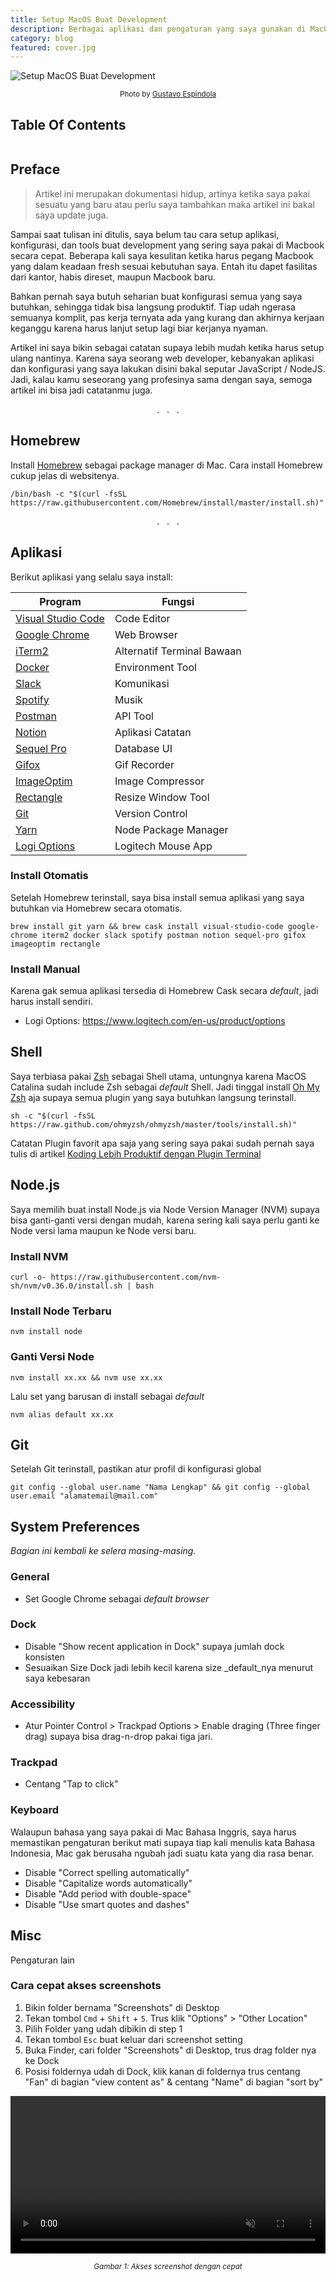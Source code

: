 ```yaml
---
title: Setup MacOS Buat Development
description: Berbagai aplikasi dan pengaturan yang saya gunakan di MacOS untuk development, sebagai seorang web developer.
category: blog
featured: cover.jpg
---
```


<img src="cover.jpg" alt="Setup MacOS Buat Development" />

<p align="center"><small><span>Photo by <a href="https://unsplash.com/@basico?utm_source=unsplash&utm_medium=referral&utm_content=creditCopyText" target="_blank" rel="noopener">Gustavo Espindola</a></span></small></p>

## Table Of Contents

```toc

```

## Preface

> Artikel ini merupakan dokumentasi hidup, artinya ketika saya pakai sesuatu yang baru atau perlu saya tambahkan maka artikel ini bakal saya update juga.

Sampai saat tulisan ini ditulis, saya belum tau cara setup aplikasi, konfigurasi, dan tools buat development yang sering saya pakai di Macbook secara cepat. Beberapa kali saya kesulitan ketika harus pegang Macbook yang dalam keadaan fresh sesuai kebutuhan saya. Entah itu dapet fasilitas dari kantor, habis direset, maupun Macbook baru.

Bahkan pernah saya butuh seharian buat konfigurasi semua yang saya butuhkan, sehingga tidak bisa langsung produktif. Tiap udah ngerasa semuanya komplit, pas kerja ternyata ada yang kurang dan akhirnya kerjaan keganggu karena harus lanjut setup lagi biar kerjanya nyaman.

Artikel ini saya bikin sebagai catatan supaya lebih mudah ketika harus setup ulang nantinya. Karena saya seorang web developer, kebanyakan aplikasi dan konfigurasi yang saya lakukan disini bakal seputar JavaScript / NodeJS. Jadi, kalau kamu seseorang yang profesinya sama dengan saya, semoga artikel ini bisa jadi catatanmu juga.

<p align="center">. &nbsp; . &nbsp; .</p>

## Homebrew

Install [Homebrew](https://brew.sh/) sebagai package manager di Mac. Cara install Homebrew cukup jelas di websitenya.

```shell{promptUser: tri}
/bin/bash -c "$(curl -fsSL https://raw.githubusercontent.com/Homebrew/install/master/install.sh)"
```

<p align="center">. &nbsp; . &nbsp; .</p>

## Aplikasi

Berikut aplikasi yang selalu saya install:

| Program                                                        | Fungsi                     |
| -------------------------------------------------------------- | -------------------------- |
| [Visual Studio Code](https://code.visualstudio.com/)           | Code Editor                |
| [Google Chrome](https://www.google.com/chrome/)                | Web Browser                |
| [iTerm2](https://www.iterm2.com/downloads.html)                | Alternatif Terminal Bawaan |
| [Docker](https://www.docker.com/products/docker-desktop)       | Environment Tool           |
| [Slack](https://slack.com/downloads)                           | Komunikasi                 |
| [Spotify](https://www.spotify.com/id/download/mac/b/)          | Musik                      |
| [Postman](https://www.postman.com/downloads/)                  | API Tool                   |
| [Notion](https://www.notion.so/desktop)                        | Aplikasi Catatan           |
| [Sequel Pro](https://sequelpro.com/download)                   | Database UI                |
| [Gifox](https://gifox.io/)                                     | Gif Recorder               |
| [ImageOptim](https://imageoptim.com/mac)                       | Image Compressor           |
| [Rectangle](https://rectangleapp.com/)                         | Resize Window Tool         |
| [Git](https://git-scm.com/download/mac)                        | Version Control            |
| [Yarn](https://classic.yarnpkg.com/en/docs/install#mac-stable) | Node Package Manager       |
| [Logi Options](https://www.logitech.com/en-us/product/options) | Logitech Mouse App         |

### Install Otomatis

Setelah Homebrew terinstall, saya bisa install semua aplikasi yang saya butuhkan via Homebrew secara otomatis.

```shell{promptUser: tri}
brew install git yarn && brew cask install visual-studio-code google-chrome iterm2 docker slack spotify postman notion sequel-pro gifox imageoptim rectangle
```

### Install Manual

Karena gak semua aplikasi tersedia di Homebrew Cask secara _default_, jadi harus install sendiri.

- Logi Options: https://www.logitech.com/en-us/product/options

## Shell

Saya terbiasa pakai [Zsh](https://github.com/ohmyzsh/ohmyzsh/wiki/Installing-ZSH) sebagai Shell utama, untungnya karena MacOS Catalina sudah include Zsh sebagai _default_ Shell. Jadi tinggal install [Oh My Zsh](https://ohmyz.sh/) aja supaya semua plugin yang saya butuhkan langsung terinstall.

```shell{promptUser: tri}
sh -c "$(curl -fsSL https://raw.github.com/ohmyzsh/ohmyzsh/master/tools/install.sh)"
```

Catatan Plugin favorit apa saja yang sering saya pakai sudah pernah saya tulis di artikel [Koding Lebih Produktif dengan Plugin Terminal](/koding-lebih-produktif-dengan-plugin-terminal/)

## Node.js

Saya memilih buat install Node.js via Node Version Manager (NVM) supaya bisa ganti-ganti versi dengan mudah, karena sering kali saya perlu ganti ke Node versi lama maupun ke Node versi baru.

### Install NVM

```shell{promptUser: tri}
curl -o- https://raw.githubusercontent.com/nvm-sh/nvm/v0.36.0/install.sh | bash
```

### Install Node Terbaru

```shell{promptUser: tri}
nvm install node
```

### Ganti Versi Node

```shell{promptUser: tri}
nvm install xx.xx && nvm use xx.xx
```

Lalu set yang barusan di install sebagai _default_

```shell{promptUser: tri}
nvm alias default xx.xx
```

## Git

Setelah Git terinstall, pastikan atur profil di konfigurasi global

```shell{promptUser: tri}
git config --global user.name "Nama Lengkap" && git config --global user.email "alamatemail@mail.com"
```

## System Preferences

_Bagian ini kembali ke selera masing-masing._

### General

- Set Google Chrome sebagai _default browser_

### Dock

- Disable "Show recent application in Dock" supaya jumlah dock konsisten
- Sesuaikan Size Dock jadi lebih kecil karena size \_default_nya menurut saya kebesaran

### Accessibility

- Atur Pointer Control > Trackpad Options > Enable draging (Three finger drag) supaya bisa drag-n-drop pakai tiga jari.

### Trackpad

- Centang "Tap to click"

### Keyboard

Walaupun bahasa yang saya pakai di Mac Bahasa Inggris, saya harus memastikan pengaturan berikut mati supaya tiap kali menulis kata Bahasa Indonesia, Mac gak berusaha ngubah jadi suatu kata yang dia rasa benar.

- Disable "Correct spelling automatically"
- Disable "Capitalize words automatically"
- Disable "Add period with double-space"
- Disable "Use smart quotes and dashes"

## Misc

Pengaturan lain

### Cara cepat akses screenshots

1. Bikin folder bernama "Screenshots" di Desktop
2. Tekan tombol `Cmd` + `Shift` + `5`. Trus klik "Options" > "Other Location"
3. Pilih Folder yang udah dibikin di step 1
4. Tekan tombol `Esc` buat keluar dari screenshot setting
5. Buka Finder, cari folder "Screenshots" di Desktop, trus drag folder nya ke Dock
6. Posisi foldernya udah di Dock, klik kanan di foldernya trus centang "Fan" di bagian "view content as" & centang "Name" di bagian "sort by"

<video autoplay loop muted playsinline width="100%">
  <source src="accessing-screenshots-faster.webm" type="video/webm">
  <source src="accessing-screenshots-faster.mp4" type="video/mp4">
</video>
<p align="center"><small><i>Gambar 1: Akses screenshot dengan cepat</i></small></p>
